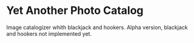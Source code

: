 # Yet Another Photo Catalog

Image catalogizer whith blackjack and hookers. Alpha version, blackjack and hookers not implemented yet.